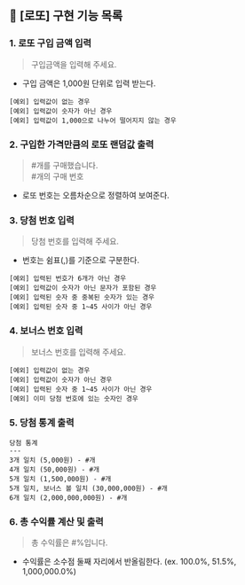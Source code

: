 ## 📍 [로또] 구현 기능 목록

### 1. 로또 구입 금액 입력

> 구입금액을 입력해 주세요.

- 구입 금액은 1,000원 단위로 입력 받는다.

```
[예외] 입력값이 없는 경우
[예외] 입력값이 숫자가 아닌 경우
[예외] 입력값이 1,000으로 나누어 떨어지지 않는 경우
```

### 2. 구입한 가격만큼의 로또 랜덤값 출력

> #개를 구매했습니다.  
> #개의 구매 번호

- 로또 번호는 오름차순으로 정렬하여 보여준다.

### 3. 당첨 번호 입력

> 당첨 번호를 입력해 주세요.

- 번호는 쉼표(,)를 기준으로 구분한다.

```
[예외] 입력된 번호가 6개가 아닌 경우
[예외] 입력값이 숫자가 아닌 문자가 포함된 경우
[예외] 입력된 숫자 중 중복된 숫자가 있는 경우
[예외] 입력된 숫자 중 1~45 사이가 아닌 경우
```

### 4. 보너스 번호 입력

> 보너스 번호를 입력해 주세요.

```
[예외] 입력값이 없는 경우
[예외] 입력값이 숫자가 아닌 경우
[예외] 입력된 숫자 중 1~45 사이가 아닌 경우
[예외] 이미 당첨 번호에 있는 숫자인 경우
```

### 5. 당첨 통계 출력

```
당첨 통계
---
3개 일치 (5,000원) - #개
4개 일치 (50,000원) - #개
5개 일치 (1,500,000원) - #개
5개 일치, 보너스 볼 일치 (30,000,000원) - #개
6개 일치 (2,000,000,000원) - #개
```

### 6. 총 수익률 계산 및 출력

> 총 수익률은 #%입니다.

- 수익률은 소수점 둘째 자리에서 반올림한다. (ex. 100.0%, 51.5%, 1,000,000.0%)
